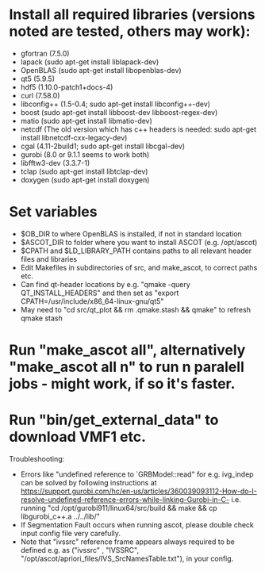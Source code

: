 # Install all required libraries (versions noted are tested, others may work):
- gfortran (7.5.0)
- lapack (sudo apt-get install liblapack-dev)
- OpenBLAS (sudo apt-get install libopenblas-dev)
- qt5 (5.9.5)
- hdf5 (1.10.0-patch1+docs-4)
- curl (7.58.0)
- libconfig++ (1.5-0.4; sudo apt-get install libconfig++-dev)
- boost (sudo apt-get install libboost-dev libboost-regex-dev)
- matio (sudo apt-get install libmatio-dev)
- netcdf (The old version which has c++ headers is needed: sudo apt-get install libnetcdf-cxx-legacy-dev)
- cgal (4.11-2build1; sudo apt-get install libcgal-dev)
- gurobi (8.0 or 9.1.1 seems to work both)
- libfftw3-dev (3.3.7-1)
- tclap (sudo apt-get install libtclap-dev)
- doxygen (sudo apt-get install doxygen)

# Set variables 
- $OB_DIR to where OpenBLAS is installed, if not in standard location
- $ASCOT_DIR to folder where you want to install ASCOT (e.g. /opt/ascot)
- $CPATH and $LD_LIBRARY_PATH contains paths to all relevant header files and libraries
- Edit Makefiles in subdirectories of src, and make_ascot, to correct paths etc.
- Can find qt-header locations by e.g. "qmake -query QT_INSTALL_HEADERS"
  and then set as "export CPATH=/usr/include/x86_64-linux-gnu/qt5"
- May need to "cd src/qt_plot && rm .qmake.stash && qmake" to refresh qmake stash

# Run "make_ascot all", alternatively "make_ascot all n" to run n paralell jobs - might work, if so it's faster.

# Run "bin/get_external_data" to download VMF1 etc.

Troubleshooting:
- Errors like "undefined reference to `GRBModel::read" for e.g. ivg_indep can be solved by following instructions at 
  https://support.gurobi.com/hc/en-us/articles/360039093112-How-do-I-resolve-undefined-reference-errors-while-linking-Gurobi-in-C-
  i.e. running "cd /opt/gurobi911/linux64/src/build && make && cp libgurobi_c++.a ../../lib/"
- If Segmentation Fault occurs when running ascot, please double check input config file very carefully.
- Note that "ivssrc" reference frame appears always required to be defined e.g. as 
  ("ivssrc"     , "IVSSRC", "/opt/ascot/apriori_files/IVS_SrcNamesTable.txt"),
  in your config.

